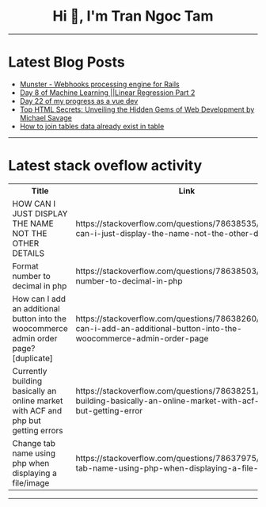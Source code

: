 <h1 align="center">Hi 👋, I'm Tran Ngoc Tam</h1>

---

# Latest Blog Posts 
<!-- BLOG-POST-LIST:START -->
- [Munster - Webhooks processing engine for Rails](https://dev.to/skatkov/munster-webhooks-processing-engine-for-rails-2l10)
- [Day 8 of Machine Learning ||Linear Regression Part 2](https://dev.to/ngneha09/day-8-of-machine-learning-linear-regression-part-2-28i8)
- [Day 22 of my progress as a vue dev](https://dev.to/zain725342/day-22-of-my-progress-as-a-vue-dev-4ol7)
- [Top HTML Secrets: Unveiling the Hidden Gems of Web Development by Michael Savage](https://dev.to/savagenewcanaan/top-html-secrets-unveiling-the-hidden-gems-of-web-development-4ael)
- [How to join tables data already exist in table](https://dev.to/akash_chawan/how-to-join-tables-data-already-exist-in-table-2j80)
<!-- BLOG-POST-LIST:END -->

---

# Latest stack oveflow activity
<table>
  <tr><th>Title</th><th>Link</th></tr>
  <!-- STACKOVERFLOW:START --><tr><td>HOW CAN I JUST DISPLAY THE NAME NOT THE OTHER DETAILS</td><td>https://stackoverflow.com/questions/78638535/how-can-i-just-display-the-name-not-the-other-details</td></tr><tr><td>Format number to decimal in php</td><td>https://stackoverflow.com/questions/78638503/format-number-to-decimal-in-php</td></tr><tr><td>How can I add an additional button into the woocommerce admin order page? [duplicate]</td><td>https://stackoverflow.com/questions/78638260/how-can-i-add-an-additional-button-into-the-woocommerce-admin-order-page</td></tr><tr><td>Currently building basically an online market with ACF and php but getting errors</td><td>https://stackoverflow.com/questions/78638251/currently-building-basically-an-online-market-with-acf-and-php-but-getting-error</td></tr><tr><td>Change tab name using php when displaying a file/image</td><td>https://stackoverflow.com/questions/78637975/change-tab-name-using-php-when-displaying-a-file-image</td></tr><!-- STACKOVERFLOW:END -->
</table>

---


